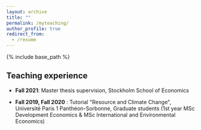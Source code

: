 ```yaml
---
layout: archive
title: ""
permalink: /myteaching/
author_profile: true
redirect_from:
  - /resume
---
```


{% include base_path %}

## Teaching experience
* __Fall 2021__: Master thesis supervision, Stockholm School of Economics

* __Fall 2019, Fall 2020__ : Tutorial "Resource and Climate Change", Université Paris 1 Panthéon-Sorbonne, Graduate students (1st year MSc Development Economics & MSc International and Environmental Economics)
